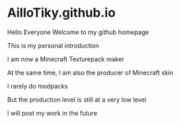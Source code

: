 # AilloTiky.github.io
 Hello Everyone
Welcome to my github homepage

This is my personal introduction

I am now a Minecraft Texturepack maker

At the same time, I am also the producer of Minecraft skin

I rarely do modpacks

But the production level is still at a very low level

I will post my work in the future
